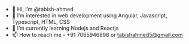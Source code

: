 - 👋 Hi, I’m @tabish-ahmed
- 👀 I’m interested in web development using Angular, Javascript, Typescript, HTML, CSS
- 🌱 I’m currently learning Nodejs and Reactjs
- 📫 How to reach me - +91 7065946898 or tabishahmed5@gmail.com

<!---
tabish-ahmed/tabish-ahmed is a ✨ special ✨ repository because its `README.md` (this file) appears on your GitHub profile.
You can click the Preview link to take a look at your changes.
--->
